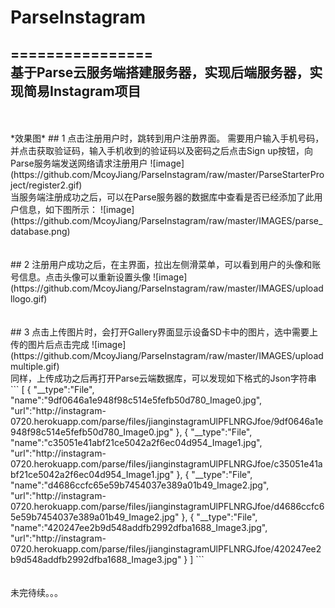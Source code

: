 # ParseInstagram
================
<br>
基于Parse云服务端搭建服务器，实现后端服务器，实现简易Instagram项目
---------
<br>
<br>
*效果图*
## 1 点击注册用户时，跳转到用户注册界面。 需要用户输入手机号码，并点击获取验证码，输入手机收到的验证码以及密码之后点击Sign up按钮，向Parse服务端发送网络请求注册用户
![image](https://github.com/McoyJiang/ParseInstagram/raw/master/ParseStarterProject/register2.gif)
<br>
当服务端注册成功之后，可以在Parse服务器的数据库中查看是否已经添加了此用户信息，如下图所示：
![image](https://github.com/McoyJiang/ParseInstagram/raw/master/IMAGES/parse_database.png)
<br>
<br>
<br>
## 2 注册用户成功之后，在主界面，拉出左侧滑菜单，可以看到用户的头像和账号信息。点击头像可以重新设置头像
![image](https://github.com/McoyJiang/ParseInstagram/raw/master/IMAGES/uploadllogo.gif)
<br>
<br>
<br>
## 3 点击上传图片时，会打开Gallery界面显示设备SD卡中的图片，选中需要上传的图片后点击完成
![image](https://github.com/McoyJiang/ParseInstagram/raw/master/IMAGES/uploadmultiple.gif)
<br>
同样，上传成功之后再打开Parse云端数据库，可以发现如下格式的Json字符串<br>
        ```
                [
            {
                "__type":"File",
                "name":"9df0646a1e948f98c514e5fefb50d780_Image0.jpg",
                "url":"http://instagram-0720.herokuapp.com/parse/files/jianginstagramUlPFLNRGJfoe/9df0646a1e948f98c514e5fefb50d780_Image0.jpg"
            },
            {
                "__type":"File",
                "name":"c35051e41abf21ce5042a2f6ec04d954_Image1.jpg",
                "url":"http://instagram-0720.herokuapp.com/parse/files/jianginstagramUlPFLNRGJfoe/c35051e41abf21ce5042a2f6ec04d954_Image1.jpg"
            },
            {
                "__type":"File",
                "name":"d4686ccfc65e59b7454037e389a01b49_Image2.jpg",
                "url":"http://instagram-0720.herokuapp.com/parse/files/jianginstagramUlPFLNRGJfoe/d4686ccfc65e59b7454037e389a01b49_Image2.jpg"
            },
            {
                "__type":"File",
                "name":"420247ee2b9d548addfb2992dfba1688_Image3.jpg",
                "url":"http://instagram-0720.herokuapp.com/parse/files/jianginstagramUlPFLNRGJfoe/420247ee2b9d548addfb2992dfba1688_Image3.jpg"
            }
 ]
        ```
<br>
<br>
<br>
未完待续。。。
